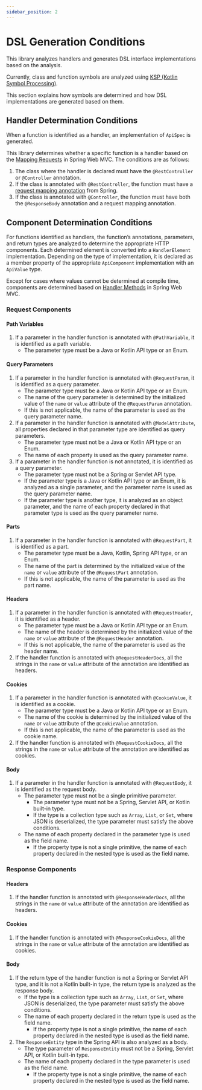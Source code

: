 ```yaml
---
sidebar_position: 2
---
```


# DSL Generation Conditions

This library analyzes handlers and generates DSL interface implementations based on the analysis.

Currently, class and function symbols are analyzed using [KSP (Kotlin Symbol Processing)](https://kotlinlang.org/docs/ksp-overview.html).

This section explains how symbols are determined and how DSL implementations are generated based on them.

## Handler Determination Conditions

When a function is identified as a handler, an implementation of `ApiSpec` is generated.

This library determines whether a specific function is a handler 
based on the [Mapping Requests](https://docs.spring.io/spring-framework/reference/web/webmvc/mvc-controller/ann-requestmapping.html) in Spring Web MVC. 
The conditions are as follows:

1. The class where the handler is declared must have the `@RestController` or `@Controller` annotation.
2. If the class is annotated with `@RestController`, the function must have a [request mapping annotation](https://docs.spring.io/spring-framework/reference/web/webmvc/mvc-controller/ann-requestmapping.html#mvc-ann-requestmapping-annotation) from Spring.
3. If the class is annotated with `@Controller`, the function must have both the `@ResponseBody` annotation and a request mapping annotation.

## Component Determination Conditions

For functions identified as handlers, the function’s annotations, parameters, 
and return types are analyzed to determine the appropriate HTTP components. 
Each determined element is converted into a `HandlerElement` implementation. 
Depending on the type of implementation, 
it is declared as a member property of the appropriate `ApiComponent` implementation with an `ApiValue` type.

Except for cases where values cannot be determined at compile time, 
components are determined based on [Handler Methods](https://docs.spring.io/spring-framework/reference/web/webmvc/mvc-controller/ann-methods.html) in Spring Web MVC.

### Request Components

#### Path Variables
1. If a parameter in the handler function is annotated with `@PathVariable`, it is identified as a path variable.
   - The parameter type must be a Java or Kotlin API type or an Enum.

#### Query Parameters
1. If a parameter in the handler function is annotated with `@RequestParam`, it is identified as a query parameter.
   - The parameter type must be a Java or Kotlin API type or an Enum.
   - The name of the query parameter is determined by the initialized value of the `name` or `value` attribute of the `@RequestParam` annotation.
   - If this is not applicable, the name of the parameter is used as the query parameter name.
2. If a parameter in the handler function is annotated with `@ModelAttribute`, all properties declared in that parameter type are identified as query parameters.
   - The parameter type must not be a Java or Kotlin API type or an Enum.
   - The name of each property is used as the query parameter name.
3. If a parameter in the handler function is not annotated, it is identified as a query parameter.
   - The parameter type must not be a Spring or Servlet API type.
   - If the parameter type is a Java or Kotlin API type or an Enum, it is analyzed as a single parameter, and the parameter name is used as the query parameter name.
   - If the parameter type is another type, it is analyzed as an object parameter, and the name of each property declared in that parameter type is used as the query parameter name.

#### Parts
1. If a parameter in the handler function is annotated with `@RequestPart`, it is identified as a part.
   - The parameter type must be a Java, Kotlin, Spring API type, or an Enum.
   - The name of the part is determined by the initialized value of the `name` or `value` attribute of the `@RequestPart` annotation.
   - If this is not applicable, the name of the parameter is used as the part name.

#### Headers
1. If a parameter in the handler function is annotated with `@RequestHeader`, it is identified as a header.
   - The parameter type must be a Java or Kotlin API type or an Enum.
   - The name of the header is determined by the initialized value of the `name` or `value` attribute of the `@RequestHeader` annotation.
   - If this is not applicable, the name of the parameter is used as the header name.
2. If the handler function is annotated with `@RequestHeaderDocs`, all the strings in the `name` or `value` attribute of the annotation are identified as headers.

#### Cookies
1. If a parameter in the handler function is annotated with `@CookieValue`, it is identified as a cookie.
   - The parameter type must be a Java or Kotlin API type or an Enum.
   - The name of the cookie is determined by the initialized value of the `name` or `value` attribute of the `@CookieValue` annotation.
   - If this is not applicable, the name of the parameter is used as the cookie name.
2. If the handler function is annotated with `@RequestCookieDocs`, all the strings in the `name` or `value` attribute of the annotation are identified as cookies.

#### Body
1. If a parameter in the handler function is annotated with `@RequestBody`, it is identified as the request body.
   - The parameter type must not be a single primitive parameter.
      - The parameter type must not be a Spring, Servlet API, or Kotlin built-in type.
      - If the type is a collection type such as `Array`, `List`, or `Set`, where JSON is deserialized, the type parameter must satisfy the above conditions.
   - The name of each property declared in the parameter type is used as the field name.
      - If the property type is not a single primitive, the name of each property declared in the nested type is used as the field name.

### Response Components

#### Headers
1. If the handler function is annotated with `@ResponseHeaderDocs`, all the strings in the `name` or `value` attribute of the annotation are identified as headers.

#### Cookies
1. If the handler function is annotated with `@ResponseCookieDocs`, all the strings in the `name` or `value` attribute of the annotation are identified as cookies.

#### Body
1. If the return type of the handler function is not a Spring or Servlet API type, and it is not a Kotlin built-in type, the return type is analyzed as the response body.
   - If the type is a collection type such as `Array`, `List`, or `Set`, where JSON is deserialized, the type parameter must satisfy the above conditions.
   - The name of each property declared in the return type is used as the field name.
      - If the property type is not a single primitive, the name of each property declared in the nested type is used as the field name.
2. The `ResponseEntity` type in the Spring API is also analyzed as a body.
   - The type parameter of `ResponseEntity` must not be a Spring, Servlet API, or Kotlin built-in type.
   - The name of each property declared in the type parameter is used as the field name.
      - If the property type is not a single primitive, the name of each property declared in the nested type is used as the field name.
